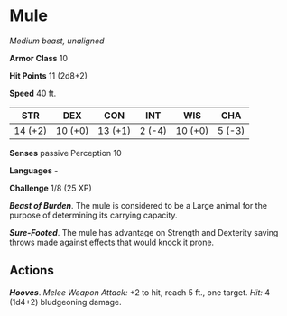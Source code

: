 # Mule

*Medium beast, unaligned*

**Armor Class** 10

**Hit Points** 11 (2d8+2)

**Speed** 40 ft.

| STR     | DEX     | CON     | INT    | WIS     | CHA    |
|---------|---------|---------|--------|---------|--------|
| 14 (+2) | 10 (+0) | 13 (+1) | 2 (-4) | 10 (+0) | 5 (-3) |

**Senses** passive Perception 10

**Languages** -

**Challenge** 1/8 (25 XP)

***Beast of Burden***. The mule is considered to be a Large animal for the purpose of determining its carrying capacity.

***Sure-Footed***. The mule has advantage on Strength and Dexterity saving throws made against effects that would knock it prone.

## Actions

***Hooves***. *Melee Weapon Attack:* +2 to hit, reach 5 ft., one target. *Hit:* 4 (1d4+2) bludgeoning damage.
